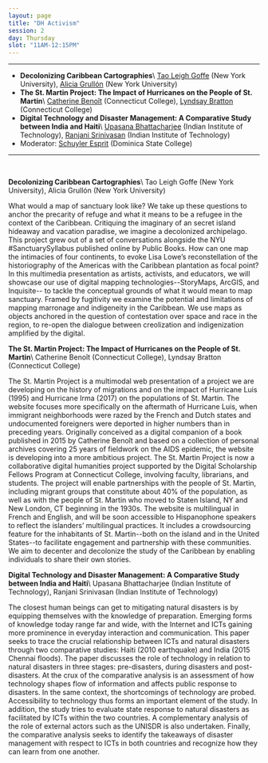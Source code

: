 ```yaml
---
layout: page
title: "DH Activism"
session: 2
day: Thursday
slot: "11AM-12:15PM"
---
```




---

- **Decolonizing Caribbean Cartographies**\\
[Tao Leigh Goffe]({{site.baseurl}}/bios/index.html#tao-leigh-goffe) (New York University), [Alicia Grullón]({{site.baseurl}}/bios/index.html#alicia-grullon) (New York University)
- **The St. Martin Project: The Impact of Hurricanes on the People of St. Martin**\\
[Catherine Benoît]({{site.baseurl}}/bios/index.html#catherine-benoit) (Connecticut College), [Lyndsay Bratton]({{site.baseurl}}/bios/index.html#lyndsay-bratton) (Connecticut College)
- **Digital Technology and Disaster Management:  A Comparative Study between India and Haiti**\\
[Upasana Bhattacharjee]({{site.baseurl}}/bios/index.html#upasana-bhattacharjee) (Indian Institute of Technology), [Ranjani Srinivasan]({{site.baseurl}}/bios/index.html#ranjani-srinivasan) (Indian Institute of Technology)
- Moderator: [Schuyler Esprit]({{site.baseurl}}/bios/index.html#schuyler-esprit) (Dominica State College)
---

<br>

**Decolonizing Caribbean Cartographies**\\
Tao Leigh Goffe (New York University), Alicia Grullón (New York University)

What would a map of sanctuary look like? We take up these questions to anchor the precarity of refuge and what it means to be a refugee in the context of the Caribbean. Critiquing the imaginary of an secret island hideaway and vacation paradise, we imagine a decolonized archipelago. This project grew out of a set of conversations alongside the NYU #SanctuarySyllabus published online by Public Books. How can one map the intimacies of four continents, to evoke Lisa Lowe’s reconstellation of the historiography of the Americas with the Caribbean plantation as focal point? In this multimedia presentation as artists, activists, and educators, we will showcase our use of digital mapping technologies--StoryMaps, ArcGIS, and Inquisite-- to tackle the conceptual grounds of what it would mean to map sanctuary. Framed by fugitivity we examine the potential and limitations of mapping marronage and indigeneity in the Caribbean. We use maps as objects anchored in the question of contestation over space and race in the region, to re-open the dialogue between creolization and indigenization amplified by the digital.

**The St. Martin Project: The Impact of Hurricanes on the People of St. Martin**\\
Catherine Benoît (Connecticut College), Lyndsay Bratton (Connecticut College)


The St. Martin Project is a multimodal web presentation of a project we are developing on the history of migrations and on the impact of Hurricane Luis (1995) and Hurricane Irma (2017) on the populations of St. Martin. The website focuses more specifically on the aftermath of Hurricane Luis, when immigrant neighborhoods were razed by the French and Dutch states and undocumented foreigners were deported in higher numbers than in preceding years. Originally conceived as a digital companion of a book published in 2015 by Catherine Benoît and based on a collection of personal archives covering 25 years of fieldwork on the AIDS epidemic, the website is developing into a more ambitious project. The St. Martin Project is now a collaborative digital humanities project supported by the Digital Scholarship Fellows Program at Connecticut College, involving faculty, librarians, and students. The project will enable partnerships with the people of St. Martin, including migrant groups that constitute about 40% of the population, as well as with the people of St. Martin who moved to Staten Island, NY and New London, CT beginning in the 1930s. The website is multilingual in French and English, and will be soon accessible to Hispanophone speakers to reflect the islanders’ multilingual practices. It includes a crowdsourcing feature for the inhabitants of St. Martin--both on the island and in the United States--to facilitate engagement and partnership with these communities. We aim to decenter and decolonize the study of the Caribbean by enabling individuals to share their own stories.

**Digital Technology and Disaster Management:  A Comparative Study between India and Haiti**\\
Upasana Bhattacharjee (Indian Institute of Technology), Ranjani Srinivasan (Indian Institute of Technology) 
 

The closest human beings can get to mitigating natural disasters is by equipping themselves with the knowledge of preparation. Emerging forms of knowledge today range far and wide, with the Internet and ICTs gaining more prominence in everyday interaction and communication. This paper seeks to trace the crucial relationship between ICTs and natural disasters through two comparative studies: Haiti (2010 earthquake) and India (2015 Chennai floods). The paper discusses the role of technology in relation to natural disasters in three stages: pre-disasters, during disasters and post-disasters. At the crux of the comparative analysis is an assessment of how technology shapes flow of information and affects public response to disasters. In the same context, the shortcomings of technology are probed. Accessibility to technology thus forms an important element of the study. In addition, the study tries to evaluate state response to natural disasters as facilitated by ICTs within the two countries. A complementary analysis of the role of external actors such as the UNISDR is also undertaken. Finally, the comparative analysis seeks to identify the takeaways of disaster management with respect to ICTs in both countries and recognize how they can learn from one another.  	 	

